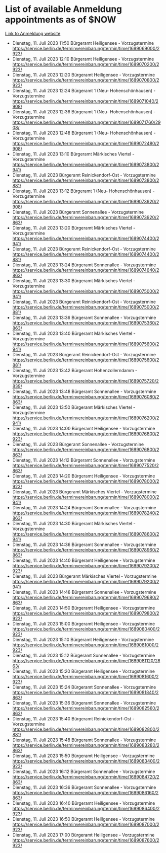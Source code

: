 # List of available Anmeldung appointments as of $NOW
[Link to Anmeldung website](https://service.berlin.de/terminvereinbarung/termin/tag.php?termin=1&anliegen[]=120686&dienstleisterlist=122210,122217,327316,122219,327312,122227,327314,122231,327346,122243,327348,122254,122252,329742,122260,329745,122262,329748,122271,327278,122273,327274,122277,327276,330436,122280,327294,122282,327290,122284,327292,122291,327270,122285,327266,122286,327264,122296,327268,150230,329760,122297,327286,122294,327284,122312,329763,122314,329775,122304,327330,122311,327334,122309,327332,317869,122281,327352,122279,329772,122283,122276,327324,122274,327326,122267,329766,122246,327318,122251,327320,122257,327322,122208,327298,122226,327300&herkunft=http%3A%2F%2Fservice.berlin.de%2Fdienstleistung%2F120686%2F)
- Dienstag, 11. Juli 2023 11:50 Bürgeramt Heiligensee - Vorzugstermine https://service.berlin.de/terminvereinbarung/termin/time/1689069000/2923/
- Dienstag, 11. Juli 2023 12:10 Bürgeramt Heiligensee - Vorzugstermine https://service.berlin.de/terminvereinbarung/termin/time/1689070200/2923/
- Dienstag, 11. Juli 2023 12:20 Bürgeramt Heiligensee - Vorzugstermine https://service.berlin.de/terminvereinbarung/termin/time/1689070800/2923/
- Dienstag, 11. Juli 2023 12:24 Bürgeramt 1 (Neu- Hohenschönhausen) - Vorzugstermine https://service.berlin.de/terminvereinbarung/termin/time/1689071040/2908/
- Dienstag, 11. Juli 2023 12:36 Bürgeramt 1 (Neu- Hohenschönhausen) - Vorzugstermine https://service.berlin.de/terminvereinbarung/termin/time/1689071760/2908/
- Dienstag, 11. Juli 2023 12:48 Bürgeramt 1 (Neu- Hohenschönhausen) - Vorzugstermine https://service.berlin.de/terminvereinbarung/termin/time/1689072480/2908/
- Dienstag, 11. Juli 2023 13:10 Bürgeramt Märkisches Viertel - Vorzugstermine https://service.berlin.de/terminvereinbarung/termin/time/1689073800/2941/
- Dienstag, 11. Juli 2023  Bürgeramt Reinickendorf-Ost - Vorzugstermine https://service.berlin.de/terminvereinbarung/termin/time/1689073800/2881/
- Dienstag, 11. Juli 2023 13:12 Bürgeramt 1 (Neu- Hohenschönhausen) - Vorzugstermine https://service.berlin.de/terminvereinbarung/termin/time/1689073920/2908/
- Dienstag, 11. Juli 2023  Bürgeramt Sonnenallee - Vorzugstermine https://service.berlin.de/terminvereinbarung/termin/time/1689073920/2863/
- Dienstag, 11. Juli 2023 13:20 Bürgeramt Märkisches Viertel - Vorzugstermine https://service.berlin.de/terminvereinbarung/termin/time/1689074400/2941/
- Dienstag, 11. Juli 2023  Bürgeramt Reinickendorf-Ost - Vorzugstermine https://service.berlin.de/terminvereinbarung/termin/time/1689074400/2881/
- Dienstag, 11. Juli 2023 13:24 Bürgeramt Sonnenallee - Vorzugstermine https://service.berlin.de/terminvereinbarung/termin/time/1689074640/2863/
- Dienstag, 11. Juli 2023 13:30 Bürgeramt Märkisches Viertel - Vorzugstermine https://service.berlin.de/terminvereinbarung/termin/time/1689075000/2941/
- Dienstag, 11. Juli 2023  Bürgeramt Reinickendorf-Ost - Vorzugstermine https://service.berlin.de/terminvereinbarung/termin/time/1689075000/2881/
- Dienstag, 11. Juli 2023 13:36 Bürgeramt Sonnenallee - Vorzugstermine https://service.berlin.de/terminvereinbarung/termin/time/1689075360/2863/
- Dienstag, 11. Juli 2023 13:40 Bürgeramt Märkisches Viertel - Vorzugstermine https://service.berlin.de/terminvereinbarung/termin/time/1689075600/2941/
- Dienstag, 11. Juli 2023  Bürgeramt Reinickendorf-Ost - Vorzugstermine https://service.berlin.de/terminvereinbarung/termin/time/1689075600/2881/
- Dienstag, 11. Juli 2023 13:42 Bürgeramt Hohenzollerndamm - Vorzugstermine https://service.berlin.de/terminvereinbarung/termin/time/1689075720/2839/
- Dienstag, 11. Juli 2023 13:48 Bürgeramt Sonnenallee - Vorzugstermine https://service.berlin.de/terminvereinbarung/termin/time/1689076080/2863/
- Dienstag, 11. Juli 2023 13:50 Bürgeramt Märkisches Viertel - Vorzugstermine https://service.berlin.de/terminvereinbarung/termin/time/1689076200/2941/
- Dienstag, 11. Juli 2023 14:00 Bürgeramt Heiligensee - Vorzugstermine https://service.berlin.de/terminvereinbarung/termin/time/1689076800/2923/
- Dienstag, 11. Juli 2023  Bürgeramt Sonnenallee - Vorzugstermine https://service.berlin.de/terminvereinbarung/termin/time/1689076800/2863/
- Dienstag, 11. Juli 2023 14:12 Bürgeramt Sonnenallee - Vorzugstermine https://service.berlin.de/terminvereinbarung/termin/time/1689077520/2863/
- Dienstag, 11. Juli 2023 14:20 Bürgeramt Heiligensee - Vorzugstermine https://service.berlin.de/terminvereinbarung/termin/time/1689078000/2923/
- Dienstag, 11. Juli 2023  Bürgeramt Märkisches Viertel - Vorzugstermine https://service.berlin.de/terminvereinbarung/termin/time/1689078000/2941/
- Dienstag, 11. Juli 2023 14:24 Bürgeramt Sonnenallee - Vorzugstermine https://service.berlin.de/terminvereinbarung/termin/time/1689078240/2863/
- Dienstag, 11. Juli 2023 14:30 Bürgeramt Märkisches Viertel - Vorzugstermine https://service.berlin.de/terminvereinbarung/termin/time/1689078600/2941/
- Dienstag, 11. Juli 2023 14:36 Bürgeramt Sonnenallee - Vorzugstermine https://service.berlin.de/terminvereinbarung/termin/time/1689078960/2863/
- Dienstag, 11. Juli 2023 14:40 Bürgeramt Heiligensee - Vorzugstermine https://service.berlin.de/terminvereinbarung/termin/time/1689079200/2923/
- Dienstag, 11. Juli 2023  Bürgeramt Märkisches Viertel - Vorzugstermine https://service.berlin.de/terminvereinbarung/termin/time/1689079200/2941/
- Dienstag, 11. Juli 2023 14:48 Bürgeramt Sonnenallee - Vorzugstermine https://service.berlin.de/terminvereinbarung/termin/time/1689079680/2863/
- Dienstag, 11. Juli 2023 14:50 Bürgeramt Heiligensee - Vorzugstermine https://service.berlin.de/terminvereinbarung/termin/time/1689079800/2923/
- Dienstag, 11. Juli 2023 15:00 Bürgeramt Heiligensee - Vorzugstermine https://service.berlin.de/terminvereinbarung/termin/time/1689080400/2923/
- Dienstag, 11. Juli 2023 15:10 Bürgeramt Heiligensee - Vorzugstermine https://service.berlin.de/terminvereinbarung/termin/time/1689081000/2923/
- Dienstag, 11. Juli 2023 15:12 Bürgeramt Sonnenallee - Vorzugstermine https://service.berlin.de/terminvereinbarung/termin/time/1689081120/2863/
- Dienstag, 11. Juli 2023 15:20 Bürgeramt Heiligensee - Vorzugstermine https://service.berlin.de/terminvereinbarung/termin/time/1689081600/2923/
- Dienstag, 11. Juli 2023 15:24 Bürgeramt Sonnenallee - Vorzugstermine https://service.berlin.de/terminvereinbarung/termin/time/1689081840/2863/
- Dienstag, 11. Juli 2023 15:36 Bürgeramt Sonnenallee - Vorzugstermine https://service.berlin.de/terminvereinbarung/termin/time/1689082560/2863/
- Dienstag, 11. Juli 2023 15:40 Bürgeramt Reinickendorf-Ost - Vorzugstermine https://service.berlin.de/terminvereinbarung/termin/time/1689082800/2881/
- Dienstag, 11. Juli 2023 15:48 Bürgeramt Sonnenallee - Vorzugstermine https://service.berlin.de/terminvereinbarung/termin/time/1689083280/2863/
- Dienstag, 11. Juli 2023 15:50 Bürgeramt Heiligensee - Vorzugstermine https://service.berlin.de/terminvereinbarung/termin/time/1689083400/2923/
- Dienstag, 11. Juli 2023 16:12 Bürgeramt Sonnenallee - Vorzugstermine https://service.berlin.de/terminvereinbarung/termin/time/1689084720/2863/
- Dienstag, 11. Juli 2023 16:36 Bürgeramt Sonnenallee - Vorzugstermine https://service.berlin.de/terminvereinbarung/termin/time/1689086160/2863/
- Dienstag, 11. Juli 2023 16:40 Bürgeramt Heiligensee - Vorzugstermine https://service.berlin.de/terminvereinbarung/termin/time/1689086400/2923/
- Dienstag, 11. Juli 2023 16:50 Bürgeramt Heiligensee - Vorzugstermine https://service.berlin.de/terminvereinbarung/termin/time/1689087000/2923/
- Dienstag, 11. Juli 2023 17:00 Bürgeramt Heiligensee - Vorzugstermine https://service.berlin.de/terminvereinbarung/termin/time/1689087600/2923/
